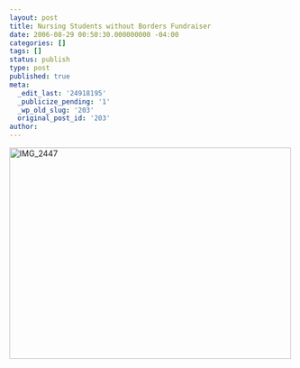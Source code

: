 ```yaml
---
layout: post
title: Nursing Students without Borders Fundraiser
date: 2006-08-29 00:50:30.000000000 -04:00
categories: []
tags: []
status: publish
type: post
published: true
meta:
  _edit_last: '24918195'
  _publicize_pending: '1'
  _wp_old_slug: '203'
  original_post_id: '203'
author: 
---
```

<a href="http://www.flickr.com/photos/matthewsim/sets/72157594245050104/" title="IMG_2447 by Matthew Simoneau, on Flickr"><img src="https://farm1.staticflickr.com/98/220630843_1436c04253.jpg" width="500" height="375" alt="IMG_2447" /></a>
